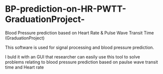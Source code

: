 # BP-prediction-on-HR-PWTT-GraduationProject-
Blood Pressure prediction based on Heart Rate &amp; Pulse Wave Transit Time (GraduationProject)

This software is used for signal processing and blood pressure prediction.

I buld it with an GUI that researcher can easily use this tool to solve problems relating to blood pressure prediction based on 
paulse wave transit time and Heart rate
